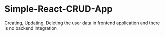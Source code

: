 # Simple-React-CRUD-App
Creating, Updating, Deleting the user data in frontend application and there is no backend integration
